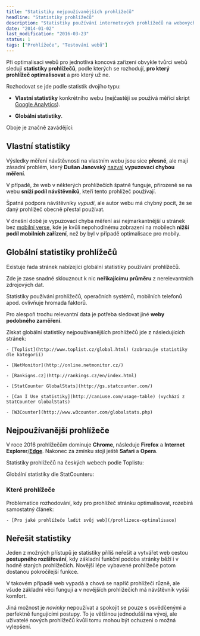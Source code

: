 ```yaml
---
title: "Statistiky nejpoužívanějších prohlížečů"
headline: "Statistiky prohlížečů"
description: "Statistiky používání internetových prohlížečů na webových stránkách v České republice a ve světě."
date: "2014-01-02"
last_modification: "2016-03-23"
status: 1
tags: ["Prohlížeče", "Testování webů"]
---
```


Při optimalisaci webů pro jednotlivá koncová zařízení obvykle tvůrci webů sledují **statistiky prohlížečů**, podle kterých se rozhodují, **pro který prohlížeč optimalisovat** a pro který už ne.

Rozhodovat se jde podle statistik dvojího typu:

  - **Vlastní statistiky** konkrétního webu (nejčastěji se používá měřicí skript [Google Analytics](/ga)).

  - **Globální statistiky**.

Oboje je značně zavádějící:

## Vlastní statistiky

Výsledky měření návštěvnosti na vlastním webu jsou sice **přesné**, ale mají zásadní problém, který **Dušan Janovský** [nazval](http://www.jakpsatweb.cz/clanky/vypuzovaci-chyba-mereni.html) **vypuzovací chybou měření**.

V případě, že web v některých prohlížečích špatně funguje, přirozeně se na webu **sníží podíl návštěvníků**, kteří tento prohlížeč používají.

Špatná podpora návštěvníky *vypudí*, ale autor webu má chybný pocit, že se daný prohlížeč obecně přestal používat.

V dnešní době je vypuzovací chyba měření asi nejmarkantnější u stránek bez [mobilní verse](/mobilni-web), kde je kvůli nepohodlnému zobrazení na mobilech **nižší podíl mobilních zařízení**, než by byl v případě optimalisace pro mobily.

## Globální statistiky prohlížečů

Existuje řada stránek nabízející globální statistiky používání prohlížečů.

Zde je zase snadné sklouznout k nic **neříkajícímu průměru** z nerelevantních zdrojových dat.

Statistiky používání prohlížečů, operačních systémů, mobilních telefonů apod. ovlivňuje hromada faktorů.

Pro alespoň trochu relevantní data je potřeba sledovat jiné **weby podobného zaměření**.

Získat globální statistiky nejpoužívanějších prohlížečů jde z následujících stránek:

    - [Toplist](http://www.toplist.cz/global.html) (zobrazuje statistiky dle kategorií)

    - [NetMonitor](http://online.netmonitor.cz/)

    - [Rankigns.cz](http://rankings.cz/en/index.html)

    - [StatCounter GlobalStats](http://gs.statcounter.com/)

    - [Can I Use statistiky](http://caniuse.com/usage-table) (vychází z StatCounter GlobalStats)

    - [W3Counter](http://www.w3counter.com/globalstats.php)

## Nejpoužívanější prohlížeče

V roce 2016 prohlížečům dominuje **Chrome**, následuje **Firefox** a **Internet Explorer**/[**Edge**](/microsoft-edge). Nakonec za zmínku stojí ještě **Safari** a **Opera**.

Statistiky prohlížečů na českých webech podle Toplistu:

Globální statistiky dle StatCounteru:

### Které prohlížeče

Problematice rozhodování, kdy pro prohlížeč stránku optimalisovat, rozebírá samostatný článek:

    - [Pro jaké prohlížeče ladit svůj web](/prohlizece-optimalisace)

## Neřešit statistiky

Jeden z možných přístupů je statistiky příliš neřešit a vytvářet web cestou **postupného rozšiřování**, kdy základní funkční podoba stránky běží i v hodně starých prohlížečích. Novější lépe vybavené prohlížeče potom dostanou pokročilejší funkce.

V takovém případě web vypadá a chová se napříč prohlížeči různě, ale všude základní věci fungují a v novějších prohlížečích má návštěvník vyšší komfort.

Jiná možnost je *novinky* nepoužívat a spokojit se pouze s osvědčenými a perfektně fungujícími postupy. To je většinou jednodušší na vývoj, ale uživatelé nových prohlížečů kvůli tomu mohou být ochuzeni o možná vylepšení.